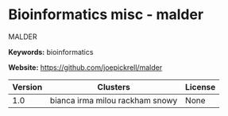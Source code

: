 # Bioinformatics misc - malder

MALDER

**Keywords:** bioinformatics

**Website:** <https://github.com/joepickrell/malder>

| Version | Clusters | License |
| ------- | -------- | ------- |
| 1.0 | bianca irma milou rackham snowy | None |
